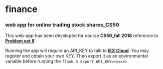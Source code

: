 # finance

### web app for online trading stock shares_CS50

This web-app has been developed for course **CS50_fall 2018** reference to **[Problem set 8](https://docs.cs50.net/2019/x/psets/8/finance/finance.html)**

Running the app will require an API_KEY to talk to **[IEX Cloud](https://iexcloud.io/)**. You may register and obtain your own KEY. Then export it as an environmental variable before running the `flask`.
`$ export API_KEY=<xxxx>`
